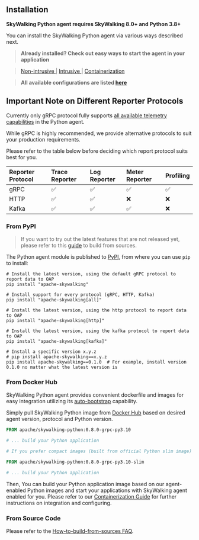 ## Installation

**SkyWalking Python agent requires SkyWalking 8.0+ and Python 3.8+**

You can install the SkyWalking Python agent via various ways described next.

> **Already installed? Check out easy ways to start the agent in your application**

> [Non-intrusive <Recommended>](CLI.md) | [Intrusive <minimal>](Intrusive.md) | [Containerization](Container.md) 

> **All available configurations are listed [here](Configuration.md)**

## Important Note on Different Reporter Protocols

Currently only gRPC protocol fully supports [all available telemetry capabilities](../../README.md#capabilities) in the Python agent.

While gRPC is highly recommended, we provide alternative protocols to suit your production requirements.

Please refer to the table below before deciding which report protocol suits best for you.

| Reporter Protocol | Trace Reporter | Log Reporter | Meter Reporter | Profiling | 
|:------------------|:---------------|:-------------|:---------------|:----------|
| gRPC              | ✅              | ✅            | ✅              | ✅         |                
| HTTP              | ✅              | ✅            | ❌              | ❌         |                 
| Kafka             | ✅              | ✅            | ✅              | ❌         |     

### From PyPI

> If you want to try out the latest features that are not released yet, please refer to
> this [guide](faq/How-to-build-from-sources.md) to build from sources.

The Python agent module is published to [PyPI](https://pypi.org/project/apache-skywalking/), 
from where you can use `pip` to install:

```shell
# Install the latest version, using the default gRPC protocol to report data to OAP
pip install "apache-skywalking"

# Install support for every protocol (gRPC, HTTP, Kafka)
pip install "apache-skywalking[all]"

# Install the latest version, using the http protocol to report data to OAP
pip install "apache-skywalking[http]"

# Install the latest version, using the kafka protocol to report data to OAP
pip install "apache-skywalking[kafka]"

# Install a specific version x.y.z
# pip install apache-skywalking==x.y.z
pip install apache-skywalking==0.1.0  # For example, install version 0.1.0 no matter what the latest version is
```

### From Docker Hub

SkyWalking Python agent provides convenient dockerfile
and images for easy integration utilizing its [auto-bootstrap](CLI.md) capability.

Simply pull SkyWalking Python image from [Docker Hub](https://hub.docker.com/r/apache/skywalking-python)
based on desired agent version, protocol and Python version.

```dockerfile
FROM apache/skywalking-python:0.8.0-grpc-py3.10

# ... build your Python application

# If you prefer compact images (built from official Python slim image)

FROM apache/skywalking-python:0.8.0-grpc-py3.10-slim

# ... build your Python application
```

Then, You can build your Python application image based on our agent-enabled Python images and start
your applications with SkyWalking agent enabled for you. Please refer to our
[Containerization Guide](Container.md) for further instructions on integration and configuring.

### From Source Code

Please refer to the [How-to-build-from-sources FAQ](faq/How-to-build-from-sources.md).
